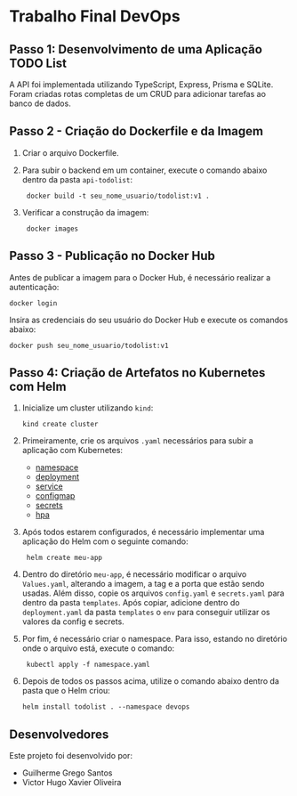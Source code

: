 # Trabalho Final DevOps

## Passo 1: Desenvolvimento de uma Aplicação TODO List

A API foi implementada utilizando TypeScript, Express, Prisma e SQLite. Foram criadas rotas completas de um CRUD para adicionar tarefas ao banco de dados.

## Passo 2 - Criação do Dockerfile e da Imagem

1. Criar o arquivo Dockerfile.

2. Para subir o backend em um container, execute o comando abaixo dentro da pasta `api-todolist`:

        docker build -t seu_nome_usuario/todolist:v1 .
   

4. Verificar a construção da imagem:

        docker images


## Passo 3 - Publicação no Docker Hub

Antes de publicar a imagem para o Docker Hub, é necessário realizar a autenticação:

    docker login


Insira as credenciais do seu usuário do Docker Hub e execute os comandos abaixo:

    docker push seu_nome_usuario/todolist:v1


## Passo 4: Criação de Artefatos no Kubernetes com Helm

1. Inicialize um cluster utilizando `kind`:

       kind create cluster
   

3. Primeiramente, crie os arquivos `.yaml` necessários para subir a aplicação com Kubernetes:

    - [namespace](https://raw.githubusercontent.com/GregoSX/Trabalho-Final-Devops/main/namespace.yaml)
    - [deployment](https://raw.githubusercontent.com/GregoSX/Trabalho-Final-Devops/main/deployment.yaml)
    - [service](https://raw.githubusercontent.com/GregoSX/Trabalho-Final-Devops/main/service.yaml)
    - [configmap](https://raw.githubusercontent.com/GregoSX/Trabalho-Final-Devops/main/configmap.yaml)
    - [secrets](https://raw.githubusercontent.com/GregoSX/Trabalho-Final-Devops/main/secrets.yaml)
    - [hpa](https://raw.githubusercontent.com/GregoSX/Trabalho-Final-Devops/main/hpa.yaml)

4. Após todos estarem configurados, é necessário implementar uma aplicação do Helm com o seguinte comando:

        helm create meu-app

5. Dentro do diretório `meu-app`, é necessário modificar o arquivo `Values.yaml`, alterando a imagem, a tag e a porta que estão sendo usadas. Além disso, copie os arquivos `config.yaml` e `secrets.yaml` para dentro da pasta `templates`. Após copiar, adicione dentro do `deployment.yaml` da pasta `templates` o `env` para conseguir utilizar os valores da config e secrets.

6. Por fim, é necessário criar o namespace. Para isso, estando no diretório onde o arquivo está, execute o comando:

        kubectl apply -f namespace.yaml


7. Depois de todos os passos acima, utilize o comando abaixo dentro da pasta que o Helm criou:

       helm install todolist . --namespace devops
    


## Desenvolvedores

Este projeto foi desenvolvido por:

 - Guilherme Grego Santos
 - Victor Hugo Xavier Oliveira
